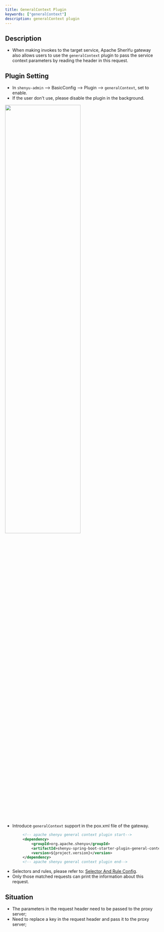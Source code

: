 ```yaml
---
title: GeneralContext Plugin
keywords: ["generalContext"]
description: generalContext plugin
---
```


## Description

* When making invokes to the target service, Apache ShenYu gateway also allows users to use the `generalContext` plugin to pass the service context parameters by reading the header in this request.

## Plugin Setting

* In `shenyu-admin` --> BasicConfig --> Plugin --> `generalContext`, set to enable.
* If the user don't use, please disable the plugin in the background.

<img src="/img/shenyu/plugin/general-context/general-context-open-en.png" width="70%" height="60%" />

* Introduce `generalContext` support in the pox.xml file of the gateway.

```xml
        <!-- apache shenyu general context plugin start-->
        <dependency>
            <groupId>org.apache.shenyu</groupId>
            <artifactId>shenyu-spring-boot-starter-plugin-general-context</artifactId>
            <version>${project.version}</version>
        </dependency>
        <!-- apache shenyu general context plugin end-->
```

* Selectors and rules, please refer to: [Selector And Rule Config](../../user-guide/admin-usage/selector-and-rule).
* Only those matched requests can print the information about this request.

## Situation

* The parameters in the request header need to be passed to the proxy server;
* Need to replace a key in the request header and pass it to the proxy server;